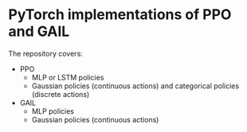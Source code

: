 # PyTorch implementations of PPO and GAIL

The repository covers:
* PPO
    * MLP or LSTM policies
    * Gaussian policies (continuous actions) and categorical policies (discrete actions)
* GAIL
    * MLP policies
    * Gaussian policies (continuous actions)
